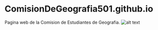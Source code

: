 # ComisionDeGeografia501.github.io
Pagina web de la Comision de Estudiantes de Geografia.
![alt text](https://pps.whatsapp.net/v/t61.24694-24/300122584_781590426626173_4686160711721973665_n.jpg?ccb=11-4&oh=01_AdTtDc4TnpynEVgcGGNgCgxaf7Hd_3LY7oJdVJkZiY6W4Q&oe=652FE066&_nc_sid=000000&_nc_cat=108)
